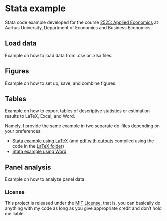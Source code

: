 # Stata example
Stata code example developed for the course [2525: Applied Economics](https://kursuskatalog.au.dk/en/course/116211/2525-Applied-Economics) at Aarhus University, Department of Economics and Business Economics.

## Load data
Example on how to load data from .csv or .xlsx files.

## Figures
Example on how to set up, save, and combine figures.

## Tables
Example on how to export tables of descriptive statistics or estimation results to LaTeX, Excel, and Word.

Namely, I provide the same example in two separate do-files depending on your preferences:

* [Stata example using LaTeX](https://github.com/thornoe/Stata_example/blob/main/Example_Stata_LaTeX.do) (and [pdf with outputs](https://github.com/thornoe/Stata_example/blob/main/LaTeX/main.pdf) compiled using the code in the [LaTeX folder](https://github.com/thornoe/Stata_example/tree/main/LaTeX))
* [Stata example using Word](https://github.com/thornoe/Stata_example/blob/main/Example_Stata_Word.do)

## Panel analysis
Example on how to analyze panel data.

### License
This project is released under the [MIT License](https://github.com/thornoe/Stata_example/blob/main/LICENSE), that is, you can basically do anything with my code as long as you give appropriate credit and don’t hold me liable.
